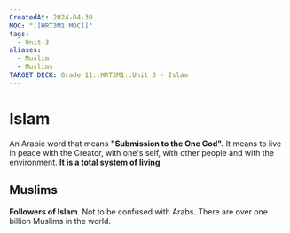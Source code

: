 ```yaml
---
CreatedAt: 2024-04-30
MOC: "[[HRT3M1 MOC]]"
tags:
  - Unit-3
aliases:
  - Muslim
  - Muslims
TARGET DECK: Grade 11::HRT3M1::Unit 3 - Islam
---
```

# Islam
An Arabic word that means **"Submission to the One God".** It means to live in peace with the Creator, with one's self, with other people and with the environment.  **It is a total system of living**

## Muslims
**Followers of Islam**. Not to be confused with Arabs.  There are over one billion Muslims in the world.
<!--ID: 1718379550041-->
